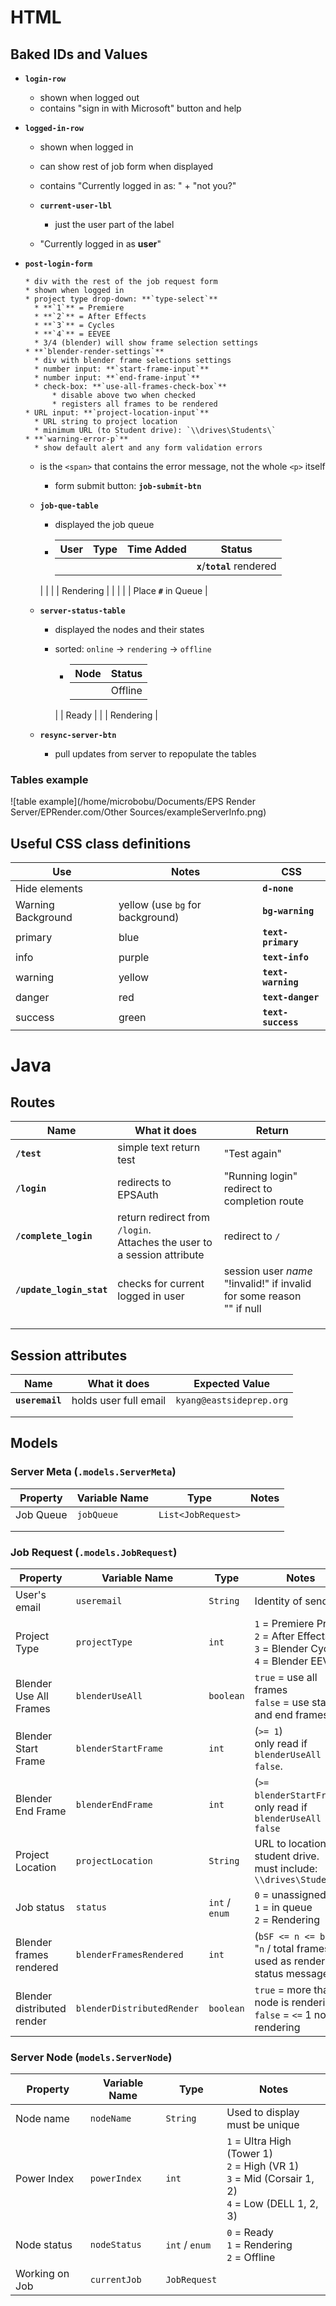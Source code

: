 # HTML

## Baked IDs and Values

* **`login-row`**

	* shown when logged out
	* contains "sign in with Microsoft" button and help

* **`logged-in-row`**

	* shown when logged in

	* can show rest of job form when displayed

	* contains "Currently logged in as: " + "not you?"

	* **`current-user-lbl`**

	  * just the user part of the label
  * "Currently logged in as **user**"
	
* **`post-login-form`**
	
	  * div with the rest of the job request form
	  * shown when logged in
	  * project type drop-down: **`type-select`**
	  	* **`1`** = Premiere
	  	* **`2`** = After Effects
	  	* **`3`** = Cycles
	  	* **`4`** = EEVEE
	  	* 3/4 (blender) will show frame selection settings
	  * **`blender-render-settings`**
	  	* div with blender frame selections settings
	  	* number input: **`start-frame-input`**
	  	* number input: **`end-frame-input`**
	  	* check-box: **`use-all-frames-check-box`**
	  		* disable above two when checked
	  		* registers all frames to be rendered
	  * URL input: **`project-location-input`**
	  	* URL string to project location
	  	* minimum URL (to Student drive): `\\drives\Students\`
	  * **`warning-error-p`**
	  	* show default alert and any form validation errors
  	* is the `<span>` that contains the error message, not the whole `<p>` itself
	  * form submit button: **`job-submit-btn`**

	* **`job-que-table`**

		* displayed the job queue
	
		* | User | Type | Time Added | Status                       |
			| ---- | ---- | ---------- | ---------------------------- |
			|      |      |            | **`x`**/**`total`** rendered |
		|      |      |            | Rendering                    |
			|      |      |            | Place **`#`** in Queue       |

	* **`server-status-table`**

		* displayed the nodes and their states

		* sorted: `online` -> `rendering` -> `offline`
	
			* | Node | Status    |
				| ---- | --------- |
				|      | Offline   |
			|      | Ready     |
				|      | Rendering |

	* **`resync-server-btn`**
	
		* pull updates from server to repopulate the tables

### Tables example

![table example](/home/microbobu/Documents/EPS Render Server/EPRender.com/Other Sources/exampleServerInfo.png)

## Useful CSS class definitions

| Use                | Notes                            | CSS                |
| ------------------ | -------------------------------- | ------------------ |
| Hide elements      |                                  | **`d-none`**       |
| Warning Background | yellow (use `bg` for background) | **`bg-warning`**   |
| primary            | blue                             | **`text-primary`** |
| info               | purple                           | **`text-info`**    |
| warning            | yellow                           | **`text-warning`** |
| danger             | red                              | **`text-danger`**  |
| success            | green                            | **`text-success`** |

# Java

## Routes

| Name                     | What it does                                                 | Return                                                       |
| ------------------------ | ------------------------------------------------------------ | ------------------------------------------------------------ |
| **`/test`**              | simple text return test                                      | "Test again"                                                 |
| **`/login`**             | redirects to EPSAuth                                         | "Running login"<br />redirect to completion route            |
| **`/complete_login`**    | return redirect from `/login`. <br />Attaches the user to a session attribute | redirect to `/`                                              |
| **`/update_login_stat`** | checks for current logged in user                            | session user *name* <br />"!invalid!" if invalid for some reason<br />"" if null |
|                          |                                                              |                                                              |
|                          |                                                              |                                                              |
|                          |                                                              |                                                              |

## Session attributes

| Name            | What it does          | Expected Value           |
| --------------- | --------------------- | ------------------------ |
| **`useremail`** | holds user full email | `kyang@eastsideprep.org` |
|                 |                       |                          |
|                 |                       |                          |

## Models

### Server Meta (`.models.ServerMeta`)

| Property  | Variable Name | Type               | Notes |
| --------- | ------------- | ------------------ | ----- |
| Job Queue | `jobQueue`    | `List<JobRequest>` |       |
|           |               |                    |       |
|           |               |                    |       |



### Job Request (`.models.JobRequest`)

| Property                   | Variable Name              | Type            | Notes                                                        |
| -------------------------- | -------------------------- | --------------- | ------------------------------------------------------------ |
| User's email               | `useremail`                | `String`        | Identity of sender                                           |
| Project Type               | `projectType`              | `int`           | `1` = Premiere Pro<br />`2` = After Effects<br />`3` = Blender Cycles<br />`4` = Blender EEVEE |
| Blender Use All Frames     | `blenderUseAll`            | `boolean`       | `true` = use all frames<br />`false` = use start and end frames |
| Blender Start Frame        | `blenderStartFrame`        | `int`           | (`>= 1`)<br />only read if `blenderUseAll = false`.          |
| Blender End Frame          | `blenderEndFrame`          | `int`           | (`>= blenderStartFrame`)<br />only read if `blenderUseAll = false` |
| Project Location           | `projectLocation`          | `String`        | URL to location on student drive.<br />must include: `\\drives\Students\` |
| Job status                 | `status`                   | `int` /  `enum` | `0` = unassigned<br />`1` = in queue<br />`2` = Rendering    |
| Blender frames rendered    | `blenderFramesRendered`    | `int`           | (`bSF <= n <= bEF`)<br />"`n` / total frames"<br />used as rendering status message |
| Blender distributed render | `blenderDistributedRender` | `boolean`       | `true` = more than 1 node is rendering<br />`false` = `<=` 1 node rendering |

### Server Node (`models.ServerNode`)

| Property       | Variable Name | Type           | Notes                                                        |
| -------------- | ------------- | -------------- | ------------------------------------------------------------ |
| Node name      | `nodeName`    | `String`       | Used to display<br />must be unique                          |
| Power Index    | `powerIndex`  | `int`          | `1` = Ultra High (Tower 1)<br />`2` = High (VR 1)<br />`3` = Mid (Corsair 1, 2)<br />`4` = Low (DELL 1, 2, 3) |
| Node status    | `nodeStatus`  | `int` / `enum` | `0` = Ready<br />`1` = Rendering<br />`2` = Offline          |
| Working on Job | `currentJob`  | `JobRequest`   |                                                              |

